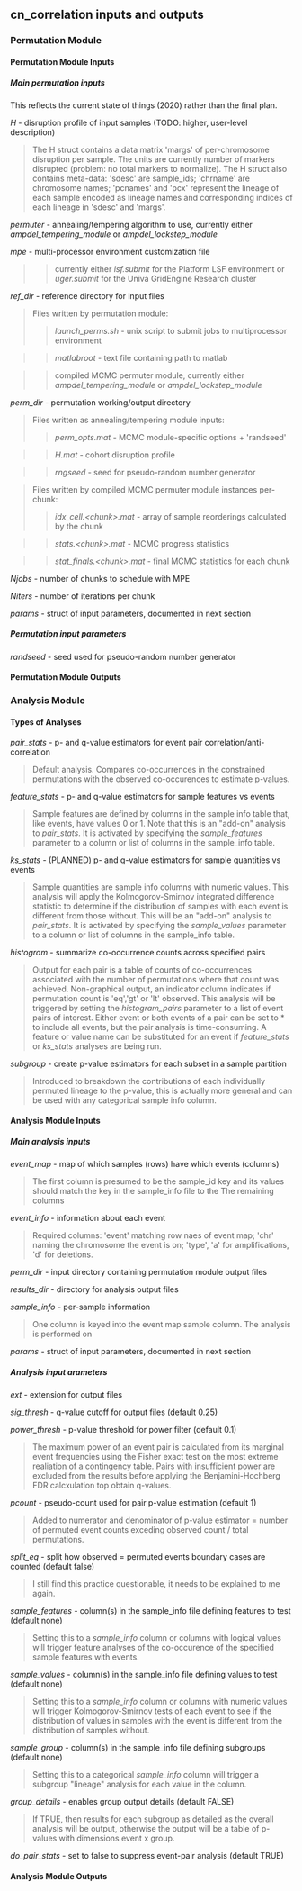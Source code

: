 ## cn_correlation inputs and outputs

### Permutation Module

#### Permutation Module Inputs

##### Main permutation inputs
This reflects the current state of things (2020) rather than the final plan.

*H* - disruption profile of input samples (TODO: higher, user-level description)
> The H struct contains a data matrix 'margs' of per-chromosome disruption per sample. The units are currently number of markers disrupted (problem: no total markers to normalize). The H struct also contains meta-data: 'sdesc' are sample_ids; 'chrname' are chromosome names; 'pcnames' and 'pcx' represent the lineage of each sample encoded as lineage names and corresponding indices of each lineage in 'sdesc' and 'margs'.

*permuter* - annealing/tempering algorithm to use, currently either *ampdel\_tempering\_module* or *ampdel\_lockstep\_module*

*mpe* - multi-processor environment customization file
>> currently either *lsf.submit* for the Platform LSF environment or *uger.submit* for the Univa GridEngine Research cluster

*ref_dir* - reference directory for input files
> Files written by permutation module:
>> *launch_perms.sh* - unix script to submit jobs to multiprocessor environment

>> *matlabroot* - text file containing path to matlab

>> compiled MCMC permuter module, currently either *ampdel\_tempering\_module* or *ampdel\_lockstep\_module*

*perm_dir* - permutation working/output directory
> Files written as annealing/tempering module inputs:
>> *perm_opts.mat* - MCMC module-specific options + 'randseed'

>> *H.mat* - cohort disruption profile

>> *rngseed* - seed for pseudo-random number generator

> Files written by compiled MCMC permuter module instances per-chunk:
>> *idx_cell.\<chunk>.mat* - array of sample reorderings calculated by the chunk

>> *stats.\<chunk>.mat* - MCMC progress statistics

>> *stat_finals.\<chunk>.mat* - final MCMC statistics for each chunk

*Njobs* - number of chunks to schedule with MPE

*Niters* - number of iterations per chunk

*params* - struct of input parameters, documented in next section

##### Permutation input parameters

*randseed* - seed used for pseudo-random number generator



#### Permutation Module Outputs

### Analysis Module
#### Types of Analyses
*pair_stats* - p- and q-value estimators for event pair correlation/anti-correlation
> Default analysis. Compares co-occurrences in the constrained permutations with the observed co-occurences to estimate p-values.

*feature_stats* - p- and q-value estimators for sample features vs events
> Sample features are defined by columns in the sample info table that, like events, have values 0 or 1. Note that this is an "add-on" analysis to *pair_stats*. It is activated by specifying the *sample_features* parameter to a column or list of columns in the sample_info table.

*ks_stats* - (PLANNED) p- and q-value estimators for sample quantities vs events
> Sample quantities are sample info columns with numeric values. This analysis will apply the Kolmogorov-Smirnov integrated difference statistic to determine if the distribution of samples with each event is different from those without. This will be an "add-on" analysis to *pair_stats*. It is activated by specifying the *sample_values* parameter to a column or list of columns in the sample_info table.

*histogram* - summarize co-occurrence counts across specified pairs
> Output for each pair is a table of counts of co-occurrences associated with the number of permutations where that count was achieved. Non-graphical output, an indicator column indicates if permutation count is 'eq','gt' or 'lt' observed. This analysis will be triggered by setting the *histogram_pairs* parameter to a list of event pairs of interest. Either event or both events of a pair can be set to \* to include all events, but the pair analysis is time-consuming. A feature or value name can be substituted for an event if *feature_stats* or *ks_stats* analyses are being run.
 
*subgroup* - create p-value estimators for each subset in a sample partition
> Introduced to breakdown the contributions of each individually permuted lineage to the p-value, this is actually more general and can be used with any categorical sample info column.

#### Analysis Module Inputs
##### Main analysis inputs
*event_map* - map of which samples (rows) have which events (columns)
> The first column is presumed to be the sample_id key and its values should match the key in the sample_info file to the The remaining columns 

*event_info* - information about each event
> Required columns: 'event' matching row naes of event map; 'chr' naming the chromosome the event is on; 'type', 'a' for amplifications, 'd' for deletions. 

*perm_dir* - input directory containing permutation module output files

*results_dir* - directory for analysis output files

*sample_info* - per-sample information
> One column is keyed into the event map sample column. The analysis is performed on 

*params* - struct of input parameters, documented in next section

##### Analysis input arameters

*ext* - extension for output files

*sig_thresh* - q-value cutoff for output files (default 0.25)

*power_thresh* - p-value threshold for power filter (default 0.1)
> The maximum power of an event pair is calculated from its marginal event frequencies using the Fisher exact test on the most extreme realiation of a contingency table. Pairs with insufficient power are excluded from the results before applying the Benjamini-Hochberg FDR calcxulation top obtain q-values.

*pcount* - pseudo-count used for pair p-value estimation (default 1)
> Added to numerator and denominator of p-value estimator = number of permuted event counts exceding observed count / total permutations.

*split_eq* - split how observed = permuted events boundary cases are counted (default false)
> I still find this practice questionable, it needs to be explained to me again.

*sample_features* - column(s) in the sample_info file defining features to test (default none)
> Setting this to a *sample_info* column or columns with logical values will trigger feature analyses of the co-occurence of the specified sample features with events.

*sample_values* - column(s) in the sample_info file defining values to test (default none)
> Setting this to a *sample_info* column or columns with numeric values will trigger Kolmogorov-Smirnov tests of each event to see if the distribution of values in samples with the event is different from the distribution of samples without. 

*sample_group* - column(s) in the sample_info file defining subgroups (default none)
> Setting this to a categorical *sample_info* column will trigger a subgroup "lineage" analysis for each value in the column.

*group_details* - enables group output details (default FALSE)
> If TRUE, then results for each subgroup as detailed as the overall analysis will be output, otherwise the output will be a table of p-values with dimensions event x group.

*do_pair_stats* - set to false to suppress event-pair analysis (default TRUE)

#### Analysis Module Outputs
